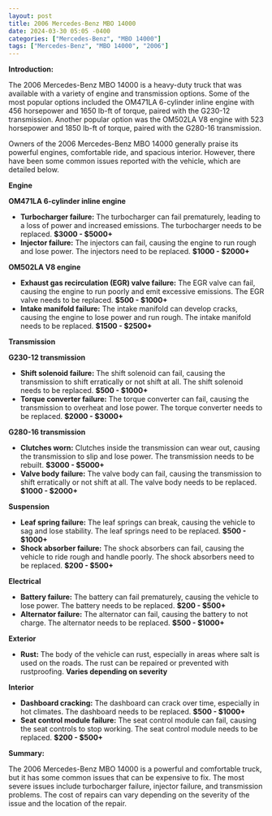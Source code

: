 ```yaml
---
layout: post
title: 2006 Mercedes-Benz MBO 14000
date: 2024-03-30 05:05 -0400
categories: ["Mercedes-Benz", "MBO 14000"]
tags: ["Mercedes-Benz", "MBO 14000", "2006"]
---
```

**Introduction:**

The 2006 Mercedes-Benz MBO 14000 is a heavy-duty truck that was available with a variety of engine and transmission options. Some of the most popular options included the OM471LA 6-cylinder inline engine with 456 horsepower and 1650 lb-ft of torque, paired with the G230-12 transmission. Another popular option was the OM502LA V8 engine with 523 horsepower and 1850 lb-ft of torque, paired with the G280-16 transmission.

Owners of the 2006 Mercedes-Benz MBO 14000 generally praise its powerful engines, comfortable ride, and spacious interior. However, there have been some common issues reported with the vehicle, which are detailed below.

**Engine**

**OM471LA 6-cylinder inline engine**

* **Turbocharger failure:** The turbocharger can fail prematurely, leading to a loss of power and increased emissions. The turbocharger needs to be replaced. **$3000 - $5000+**
* **Injector failure:** The injectors can fail, causing the engine to run rough and lose power. The injectors need to be replaced. **$1000 - $2000+**

**OM502LA V8 engine**

* **Exhaust gas recirculation (EGR) valve failure:** The EGR valve can fail, causing the engine to run poorly and emit excessive emissions. The EGR valve needs to be replaced. **$500 - $1000+**
* **Intake manifold failure:** The intake manifold can develop cracks, causing the engine to lose power and run rough. The intake manifold needs to be replaced. **$1500 - $2500+**

**Transmission**

**G230-12 transmission**

* **Shift solenoid failure:** The shift solenoid can fail, causing the transmission to shift erratically or not shift at all. The shift solenoid needs to be replaced. **$500 - $1000+**
* **Torque converter failure:** The torque converter can fail, causing the transmission to overheat and lose power. The torque converter needs to be replaced. **$2000 - $3000+**

**G280-16 transmission**

* **Clutches worn:** Clutches inside the transmission can wear out, causing the transmission to slip and lose power. The transmission needs to be rebuilt. **$3000 - $5000+**
* **Valve body failure:** The valve body can fail, causing the transmission to shift erratically or not shift at all. The valve body needs to be replaced. **$1000 - $2000+**

**Suspension**

* **Leaf spring failure:** The leaf springs can break, causing the vehicle to sag and lose stability. The leaf springs need to be replaced. **$500 - $1000+**
* **Shock absorber failure:** The shock absorbers can fail, causing the vehicle to ride rough and handle poorly. The shock absorbers need to be replaced. **$200 - $500+**

**Electrical**

* **Battery failure:** The battery can fail prematurely, causing the vehicle to lose power. The battery needs to be replaced. **$200 - $500+**
* **Alternator failure:** The alternator can fail, causing the battery to not charge. The alternator needs to be replaced. **$500 - $1000+**

**Exterior**

* **Rust:** The body of the vehicle can rust, especially in areas where salt is used on the roads. The rust can be repaired or prevented with rustproofing. **Varies depending on severity**

**Interior**

* **Dashboard cracking:** The dashboard can crack over time, especially in hot climates. The dashboard needs to be replaced. **$500 - $1000+**
* **Seat control module failure:** The seat control module can fail, causing the seat controls to stop working. The seat control module needs to be replaced. **$200 - $500+**

**Summary:**

The 2006 Mercedes-Benz MBO 14000 is a powerful and comfortable truck, but it has some common issues that can be expensive to fix. The most severe issues include turbocharger failure, injector failure, and transmission problems. The cost of repairs can vary depending on the severity of the issue and the location of the repair.
